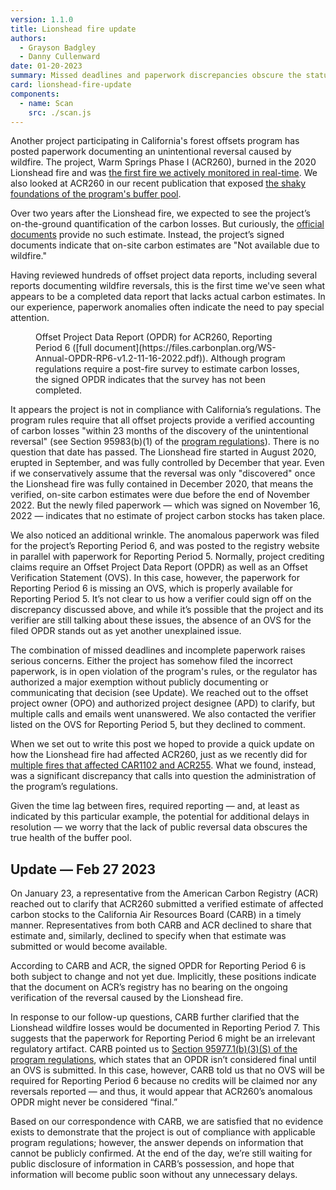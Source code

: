 ```yaml
---
version: 1.1.0
title: Lionshead fire update
authors:
  - Grayson Badgley
  - Danny Cullenward
date: 01-20-2023
summary: Missed deadlines and paperwork discrepancies obscure the status of California’s forest carbon offset buffer pool.
card: lionshead-fire-update
components:
  - name: Scan
    src: ./scan.js
---
```


Another project participating in California's forest offsets program has posted paperwork documenting an unintentional reversal caused by wildfire. The project, Warm Springs Phase I (ACR260), burned in the 2020 Lionshead fire and was [the first fire we actively monitored in real-time](https://carbonplan.org/research/offset-project-fire). We also looked at ACR260 in our recent publication that exposed [the shaky foundations of the program's buffer pool](https://doi.org/10.3389/ffgc.2022.930426).

Over two years after the Lionshead fire, we expected to see the project’s on-the-ground quantification of the carbon losses. But curiously, the [official documents](https://acr2.apx.com/mymodule/reg/TabDocuments.asp?r=111&ad=Prpt&act=update&type=PRO&aProj=pub&tablename=doc&id1=260) provide no such estimate. Instead, the project’s signed documents indicate that on-site carbon estimates are "Not available due to wildfire."

Having reviewed hundreds of offset project data reports, including several reports documenting wildfire reversals, this is the first time we've seen what appears to be a completed data report that lacks actual carbon estimates. In our experience, paperwork anomalies often indicate the need to pay special attention.

<Figure>
  <Scan>
    Offset Project Data Report (OPDR) for ACR260, Reporting Period 6 ([full
    document](https://files.carbonplan.org/WS-Annual-OPDR-RP6-v1.2-11-16-2022.pdf)).
    Although program regulations require a post-fire survey to estimate carbon
    losses, the signed OPDR indicates that the survey has not been completed.
  </Scan>
</Figure>

It appears the project is not in compliance with California’s regulations. The program rules require that all offset projects provide a verified accounting of carbon losses "within 23 months of the discovery of the unintentional reversal" (see Section 95983(b)(1) of the [program regulations](https://govt.westlaw.com/calregs/Document/I16D2FF335A2111EC8227000D3A7C4BC3)). There is no question that date has passed. The Lionshead fire started in August 2020, erupted in September, and was fully controlled by December that year. Even if we conservatively assume that the reversal was only "discovered" once the Lionshead fire was fully contained in December 2020, that means the verified, on-site carbon estimates were due before the end of November 2022. But the newly filed paperwork — which was signed on November 16, 2022 — indicates that no estimate of project carbon stocks has taken place.

We also noticed an additional wrinkle. The anomalous paperwork was filed for the project’s Reporting Period 6, and was posted to the registry website in parallel with paperwork for Reporting Period 5. Normally, project crediting claims require an Offset Project Data Report (OPDR) as well as an Offset Verification Statement (OVS). In this case, however, the paperwork for Reporting Period 6 is missing an OVS, which is properly available for Reporting Period 5. It’s not clear to us how a verifier could sign off on the discrepancy discussed above, and while it’s possible that the project and its verifier are still talking about these issues, the absence of an OVS for the filed OPDR stands out as yet another unexplained issue.

The combination of missed deadlines and incomplete paperwork raises serious concerns. Either the project has somehow filed the incorrect paperwork, is in open violation of the program's rules, or the regulator has authorized a major exemption without publicly documenting or communicating that decision (see Update). We reached out to the offset project owner (OPO) and authorized project designee (APD) to clarify, but multiple calls and emails went unanswered. We also contacted the verifier listed on the OVS for Reporting Period 5, but they declined to comment.

When we set out to write this post we hoped to provide a quick update on how the Lionshead fire had affected ACR260, just as we recently did for [multiple fires that affected CAR1102 and ACR255](https://carbonplan.org/blog/buffer-analysis-update). What we found, instead, was a significant discrepancy that calls into question the administration of the program’s regulations.

Given the time lag between fires, required reporting — and, at least as indicated by this particular example, the potential for additional delays in resolution — we worry that the lack of public reversal data obscures the true health of the buffer pool.

## Update — Feb 27 2023

On January 23, a representative from the American Carbon Registry (ACR) reached out to clarify that ACR260 submitted a verified estimate of affected carbon stocks to the California Air Resources Board (CARB) in a timely manner. Representatives from both CARB and ACR declined to share that estimate and, similarly, declined to specify when that estimate was submitted or would become available. 

According to CARB and ACR, the signed OPDR for Reporting Period 6 is both subject to change and not yet due. Implicitly, these positions indicate that the document on ACR’s registry has no bearing on the ongoing verification of the reversal caused by the Lionshead fire. 

In response to our follow-up questions, CARB further clarified that the Lionshead wildfire losses would be documented in Reporting Period 7. This suggests that the paperwork for Reporting Period 6 might be an irrelevant regulatory artifact. CARB pointed us to [Section 95977.1(b)(3)(S) of the program regulations](https://www.law.cornell.edu/regulations/california/17-CCR-95977.1), which states that an OPDR isn’t considered final until an OVS is submitted. In this case, however, CARB told us that no OVS will be required for Reporting Period 6 because no credits will be claimed nor any reversals reported — and thus, it would appear that ACR260’s anomalous OPDR might never be considered “final.” 

Based on our correspondence with CARB, we are satisfied that no evidence exists to demonstrate that the project is out of compliance with applicable program regulations; however, the answer depends on information that cannot be publicly confirmed. At the end of the day, we’re still waiting for public disclosure of information in CARB’s possession, and hope that information will become public soon without any unnecessary delays. 

